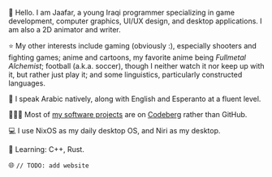 👋 Hello. I am Jaafar, a young Iraqi programmer specializing in game development, computer graphics, UI/UX design, and desktop applications. I am also a 2D animator and writer.

⭐ My other interests include gaming (obviously :), especially shooters and fighting games; anime and cartoons, my favorite anime being *Fullmetal Alchemist*; football (a.k.a. soccer), though I neither watch it nor keep up with it, but rather just play it; and some linguistics, particularly constructed languages.

💬 I speak Arabic natively, along with English and Esperanto at a fluent level.

👨🏽‍💻 Most of [my software projects] are on [Codeberg] rather than GitHub.

💻 I use NixOS as my daily desktop OS, and Niri as my desktop.

📖 Learning: C++, Rust.

🌐 `// TODO: add website`

[my software projects]: https://codeberg.org/jaafar
[Codeberg]: https://codeberg.org
